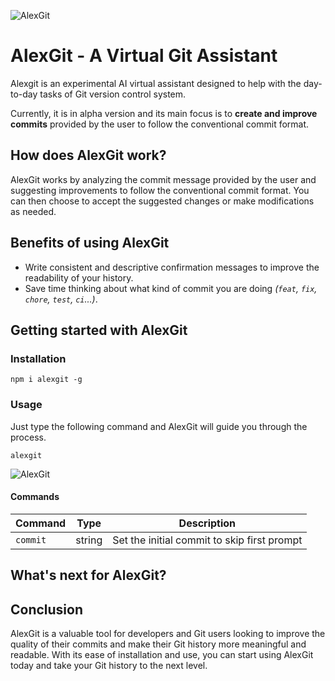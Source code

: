 
![AlexGit](https://user-images.githubusercontent.com/21966352/217099484-dcec7ffc-9b92-4c14-be6a-38b1ca550764.svg)

# AlexGit - A Virtual Git Assistant

Alexgit is an experimental AI virtual assistant designed to help with the day-to-day tasks of Git version control system. 

Currently, it is in alpha version and its main focus is to **create and improve commits** provided by the user to follow the conventional commit format.  

## How does AlexGit work?

AlexGit works by analyzing the commit message provided by the user and suggesting improvements to follow the conventional commit format. You can then choose to accept the suggested changes or make modifications as needed.

## Benefits of using AlexGit

- Write consistent and descriptive confirmation messages to improve the readability of your history.
- Save time thinking about what kind of commit you are doing *(`feat`, `fix`, `chore`, `test`, `ci`...)*.

## Getting started with AlexGit

### Installation

```console
npm i alexgit -g
```
### Usage
Just type the following command and AlexGit will guide you through the process.

```console
alexgit
```
![AlexGit](https://user-images.githubusercontent.com/21966352/219902122-e913b610-5911-480a-9965-6905ee41e03f.gif)

#### Commands
|Command| Type | Description|
|--|--|--|
| `commit` | string | Set the initial commit to skip first prompt|


## What's next for AlexGit?


## Conclusion

AlexGit is a valuable tool for developers and Git users looking to improve the quality of their commits and make their Git history more meaningful and readable. With its ease of installation and use, you can start using AlexGit today and take your Git history to the next level.

